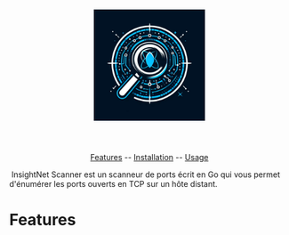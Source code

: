 <h1 align="center">
<img src="InsightNet Scanner.jpeg" alt="InsightNet Scanner" width="200px">
<br>
</h1>
 
 <p align="center">
<a href="#features">Features</a> --
<a href="#installation-instructions">Installation</a> --
<a href="#usage">Usage</a>
</p>

 InsightNet Scanner est un scanneur de ports écrit en Go qui vous permet d'énumérer les ports ouverts en TCP sur un hôte distant.

# Features

